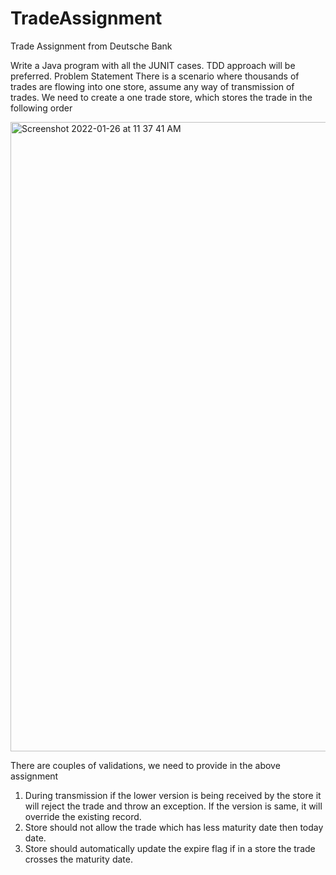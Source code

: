 # TradeAssignment
Trade Assignment from Deutsche Bank



Write a Java program with all the JUNIT cases. TDD approach will be preferred. 
Problem Statement
There is a scenario where thousands of trades are flowing into one store, assume any way of transmission of trades. We need to create a one trade store, which stores the trade in the following order


<img width="1007" alt="Screenshot 2022-01-26 at 11 37 41 AM" src="https://user-images.githubusercontent.com/50650883/151112204-800df172-53f1-4523-8cf2-9ec413c331c4.png">


There are couples of validations, we need to provide in the above assignment
1.	During transmission if the lower version is being received by the store it will reject the trade and throw an exception. If the version is same, it will override the existing record.
2.	Store should not allow the trade which has less maturity date then today date.
3.	Store should automatically update the expire flag if in a store the trade crosses the maturity date.

